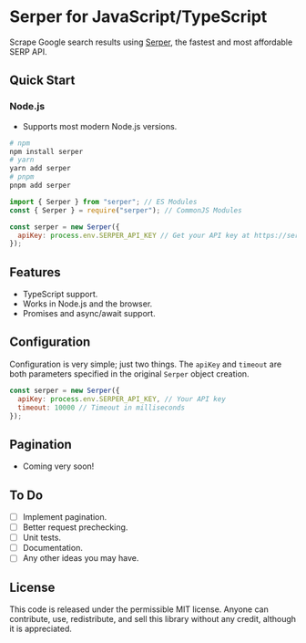 # Serper for JavaScript/TypeScript

Scrape Google search results using [Serper](https://serper.dev/), the fastest and most affordable SERP API.

## Quick Start

### Node.js

- Supports most modern Node.js versions.

```sh
# npm
npm install serper
# yarn
yarn add serper
# pnpm
pnpm add serper
```

```js
import { Serper } from "serper"; // ES Modules
const { Serper } = require("serper"); // CommonJS Modules

const serper = new Serper({
  apiKey: process.env.SERPER_API_KEY // Get your API key at https://serper.dev/api-key
});
```

## Features

- TypeScript support.
- Works in Node.js and the browser.
- Promises and async/await support.

## Configuration

Configuration is very simple; just two things. The `apiKey` and `timeout` are both parameters specified in the original `Serper` object creation.

```js
const serper = new Serper({
  apiKey: process.env.SERPER_API_KEY, // Your API key
  timeout: 10000 // Timeout in milliseconds
});
```

## Pagination

- Coming very soon!

## To Do

- [ ] Implement pagination.
- [ ] Better request prechecking.
- [ ] Unit tests.
- [ ] Documentation.
- [ ] Any other ideas you may have.

## License

This code is released under the permissible MIT license. Anyone can contribute, use, redistribute, and sell this library without any credit, although it is appreciated.
